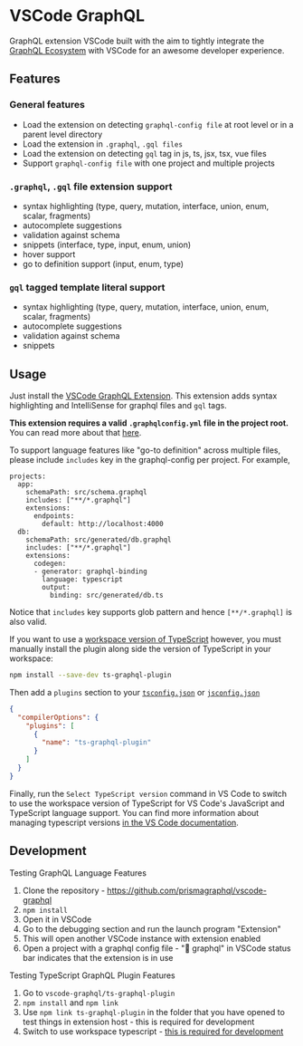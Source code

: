 # VSCode GraphQL

GraphQL extension VSCode built with the aim to tightly integrate the [GraphQL Ecosystem](https://www.prisma.io/docs/graphql-ecosystem/) with VSCode for an awesome developer experience.

## Features

### General features

- Load the extension on detecting `graphql-config file` at root level or in a parent level directory
- Load the extension in `.graphql`, `.gql files`
- Load the extension on detecting `gql` tag in js, ts, jsx, tsx, vue files
- Support `graphql-config file` with one project and multiple projects

### `.graphql`, `.gql` file extension support

- syntax highlighting (type, query, mutation, interface, union, enum, scalar, fragments)
- autocomplete suggestions
- validation against schema
- snippets (interface, type, input, enum, union)
- hover support
- go to definition support (input, enum, type)

### `gql` tagged template literal support

- syntax highlighting (type, query, mutation, interface, union, enum, scalar, fragments)
- autocomplete suggestions
- validation against schema
- snippets

## Usage

Just install the [VSCode GraphQL Extension](https://marketplace.visualstudio.com/items?itemName=Prisma.vscode-graphql). This extension adds syntax highlighting and IntelliSense for graphql files and `gql` tags.

**This extension requires a valid `.graphqlconfig.yml` file in the project root.** You can read more about that [here](https://github.com/prismagraphql/graphql-config).

To support language features like "go-to definition" across multiple files, please include `includes` key in the graphql-config per project. For example,

```
projects:
  app:
    schemaPath: src/schema.graphql
    includes: ["**/*.graphql"]
    extensions:
      endpoints:
        default: http://localhost:4000
  db:
    schemaPath: src/generated/db.graphql
    includes: ["**/*.graphql"]
    extensions:
      codegen:
      - generator: graphql-binding
        language: typescript
        output:
          binding: src/generated/db.ts
```

Notice that `includes` key supports glob pattern and hence
`[**/*.graphql]` is also valid.

If you want to use a [workspace version of TypeScript](https://code.visualstudio.com/Docs/languages/typescript#_using-newer-typescript-versions) however, you must manually install the plugin along side the version of TypeScript in your workspace:

```bash
npm install --save-dev ts-graphql-plugin
```

Then add a `plugins` section to your [`tsconfig.json`](http://www.typescriptlang.org/docs/handbook/tsconfig-json.html) or [`jsconfig.json`](https://code.visualstudio.com/Docs/languages/javascript#_javascript-project-jsconfigjson)

```json
{
  "compilerOptions": {
    "plugins": [
      {
        "name": "ts-graphql-plugin"
      }
    ]
  }
}
```

Finally, run the `Select TypeScript version` command in VS Code to switch to use the workspace version of TypeScript for VS Code's JavaScript and TypeScript language support. You can find more information about managing typescript versions [in the VS Code documentation](https://code.visualstudio.com/Docs/languages/typescript#_using-newer-typescript-versions).

## Development

Testing GraphQL Language Features

1. Clone the repository - https://github.com/prismagraphql/vscode-graphql
1. `npm install`
1. Open it in VSCode
1. Go to the debugging section and run the launch program "Extension"
1. This will open another VSCode instance with extension enabled
1. Open a project with a graphql config file - ":electric_plug: graphql" in VSCode status bar indicates that the extension is in use

Testing TypeScript GraphQL Plugin Features

1. Go to `vscode-graphql/ts-graphql-plugin`
1. `npm install` and `npm link`
1. Use `npm link ts-graphql-plugin` in the folder that you have opened to test things in extension host - this is required for development
1. Switch to use workspace typescript - [this is required for development](https://github.com/Microsoft/TypeScript/wiki/Writing-a-Language-Service-Plugin#testing-locally)
